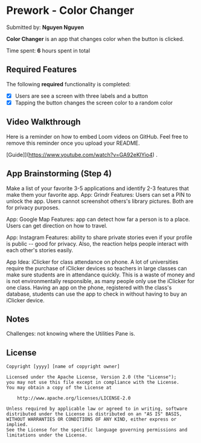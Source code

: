 # Prework - Color Changer

Submitted by: **Nguyen Nguyen**

**Color Changer** is an app that changes color when the button is clicked.

Time spent: **6** hours spent in total

## Required Features

The following **required** functionality is completed:

- [x] Users are see a screen with three labels and a button
- [x] Tapping the button changes the screen color to a random color
 
## Video Walkthrough

Here is a reminder on how to embed Loom videos on GitHub. Feel free to remove this reminder once you upload your README. 

[Guide]](https://www.youtube.com/watch?v=GA92eKlYio4) .

## App Brainstorming (Step 4)

Make a list of your favorite 3-5 applications and identify 2-3 features that make them your favorite app. 
App: Grindr
Features: Users can set a PIN to unlock the app. Users cannot screenshot others's library pictures. Both are for privacy purposes.

App: Google Map
Features: app can detect how far a person is to a place. Users can get direction on how to travel.

App: Instagram
Features: ability to share private stories even if your profile is public -- good for privacy. Also, the reaction helps people interact with each other's stories easily.


App Idea: iClicker for class attendance on phone. A lot of universities require the purchase of iClicker devices so teachers in large classes can make sure students are in attendance quickly.
This is a waste of money and is not environmentally responsible, as many people only use the iClicker for one class.
Having an app on the phone, registered with the class's database, students can use the app to check in without having to buy an iClicker device.


## Notes

Challenges: not knowing where the Utilities Pane is. 

## License

    Copyright [yyyy] [name of copyright owner]

    Licensed under the Apache License, Version 2.0 (the "License");
    you may not use this file except in compliance with the License.
    You may obtain a copy of the License at

        http://www.apache.org/licenses/LICENSE-2.0

    Unless required by applicable law or agreed to in writing, software
    distributed under the License is distributed on an "AS IS" BASIS,
    WITHOUT WARRANTIES OR CONDITIONS OF ANY KIND, either express or implied.
    See the License for the specific language governing permissions and
    limitations under the License.

